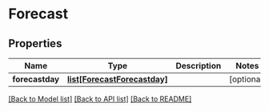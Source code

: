 # Forecast

## Properties
Name | Type | Description | Notes
------------ | ------------- | ------------- | -------------
**forecastday** | [**list[ForecastForecastday]**](ForecastForecastday.md) |  | [optional] 

[[Back to Model list]](../README.md#documentation-for-models) [[Back to API list]](../README.md#documentation-for-api-endpoints) [[Back to README]](../README.md)

